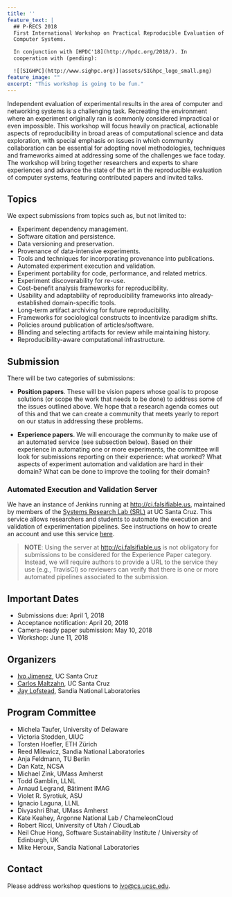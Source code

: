 ```yaml
---
title: ''
feature_text: |
  ## P-RECS 2018
  First International Workshop on Practical Reproducible Evaluation of 
  Computer Systems.

  In conjunction with [HPDC'18](http://hpdc.org/2018/). In 
  cooperation with (pending):

  ![[SIGHPC](http://www.sighpc.org)](assets/SIGhpc_logo_small.png)
feature_image: ""
excerpt: "This workshop is going to be fun."
---
```



Independent evaluation of experimental results in the area of computer 
and networking systems is a challenging task. Recreating the 
environment where an experiment originally ran is commonly considered 
impractical or even impossible. This workshop will focus heavily on 
practical, actionable aspects of reproducibility in broad areas of 
computational science and data exploration, with special emphasis on 
issues in which community collaboration can be essential for adopting 
novel methodologies, techniques and frameworks aimed at addressing 
some of the challenges we face today. The workshop will bring together 
researchers and experts to share experiences and advance the state of 
the art in the reproducible evaluation of computer systems, featuring 
contributed papers and invited talks.

## Topics

We expect submissions from topics such as, but not limited to:

  * Experiment dependency management.
  * Software citation and persistence.
  * Data versioning and preservation.
  * Provenance of data-intensive experiments.
  * Tools and techniques for incorporating provenance into publications.
  * Automated experiment execution and validation.
  * Experiment portability for code, performance, and related metrics.
  * Experiment discoverability for re-use.
  * Cost-benefit analysis frameworks for reproducibility.
  * Usability and adaptability of reproducibility frameworks into already-established domain-specific tools.
  * Long-term artifact archiving for future reproducibility.
  * Frameworks for sociological constructs to incentivize paradigm shifts.
  * Policies around publication of articles/software.
  * Blinding and selecting artifacts for review while maintaining history.
  * Reproducibility-aware computational infrastructure.

## Submission

There will be two categories of submissions:

  * **Position papers**. These will be vision papers whose goal is to 
    propose solutions (or scope the work that needs to be done) to 
    address some of the issues outlined above. We hope that a research 
    agenda comes out of this and that we can create a community that 
    meets yearly to report on our status in addressing these problems.

  * **Experience papers**. We will encourage the community to make use 
    of an automated service (see subsection below). Based on their 
    experience in automating one or more experiments, the committee 
    will look for submissions reporting on their experience: what 
    worked? What aspects of experiment automation and validation are 
    hard in their domain? What can be done to improve the tooling for 
    their domain?

### Automated Execution and Validation Server

We have an instance of Jenkins running at <http://ci.falsifiable.us>, 
maintained by members of the [Systems Research Lab 
(SRL)](https://systemslab.github.io) at UC Santa Cruz. This service 
allows researchers and students to automate the execution and 
validation of experimentation pipelines. See instructions on how to 
create an account and use this service 
[here](http://popper.readthedocs.io/en/latest/ci/jenkins.html#ci-falsifiable-us).

> **NOTE**: Using the server at <http://ci.falsifiable.us> is not 
> obligatory for submissions to be considered for the Experience Paper 
> category. Instead, we will require authors to provide a URL to the 
> service they use (e.g., TravisCI) so reviewers can verify that there 
> is one or more automated pipelines associated to the submission.

## Important Dates

  * Submissions due: April 1, 2018
  * Acceptance notification: April 20, 2018
  * Camera-ready paper submission: May 10, 2018
  * Workshop: June 11, 2018

## Organizers

  * [Ivo Jimenez](https://cs.ucsc.edu/~ivo), UC Santa Cruz
  * [Carlos Maltzahn](https://users.soe.ucsc.edu/~carlosm/), UC Santa 
    Cruz
  * [Jay Lofstead](www.lofstead.org), Sandia National Laboratories

## Program Committee

  * Michela Taufer, University of Delaware
  * Victoria Stodden, UIUC
  * Torsten Hoefler, ETH Zürich
  * Reed Milewicz, Sandia National Laboratories
  * Anja Feldmann, TU Berlin
  * Dan Katz, NCSA
  * Michael Zink, UMass Amherst
  * Todd Gamblin, LLNL
  * Arnaud Legrand, Bâtiment IMAG
  * Violet R. Syrotiuk, ASU
  * Ignacio Laguna, LLNL
  * Divyashri Bhat, UMass Amherst
  * Kate Keahey, Argonne National Lab / ChameleonCloud
  * Robert Ricci, University of Utah / CloudLab
  * Neil Chue Hong, Software Sustainability Institute / University of Edinburgh, UK
  * Mike Heroux, Sandia National Laboratories

## Contact

Please address workshop questions to <ivo@cs.ucsc.edu>.
